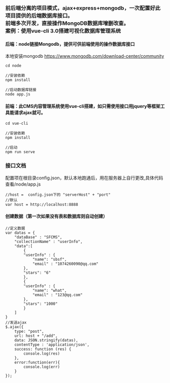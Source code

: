 ### 前后端分离的项目模式，ajax+express+mongodb，一次配置好此项目提供的后端数据库接口。<br>前端多次开发，直接操作MongoDB数据库增删改查。<br>案例：使用vue-cli 3.0搭建可视化数据库管理系统


#### 后端：node链接Mongodb，提供可供前端使用的操作数据库接口
本地安装mongodb https://www.mongodb.com/download-center/community <br>
```
cd node 

//安装依赖
npm install

//启动数据库链接
node app.js
```

#### 前端：此CMS内容管理系统使用vue-cli搭建，如只需使用接口用jquery等框架工具能请求ajax就可。
```
cd vue-cli 

//安装依赖
npm install

//启动
npm run serve
```


### 接口文档 

配置项在根目录config.json，默认本地跑通后，用在服务器上自行更改,具体代码查看/node/app.js

```
//host =  config.json下的 "serverHost" + "port"
//默认
var host = http://localhost:8888
```
#### 创建数据（第一次如果没有表和数据库则自动创建）
```
//定义数据
var datas = {
	"dataBase" : "SFCMS",
	"collectionName" : "userInfo",
	"data":[
		{
		"userInfo" : {
			"name": "sbsf",
			"email" : "1074260090@qq.com"
		},
		"stars": "6"
		},
		{
		"userInfo" : {
			"name": "what",
			"email" : "123@qq.com"
		},
		"stars": "1000"
		}
	]
}
//发送ajax
$.ajax({
    type: "post",
    url: host + "/add",
    data: JSON.stringify(datas),
    contentType : 'application/json',
    success: function (res) {
        console.log(res)
    },
    error:function(err){
        console.log(err)
    }
});
```
